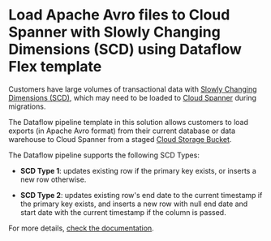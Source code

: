 # Load Apache Avro files to Cloud Spanner with Slowly Changing Dimensions (SCD) using Dataflow Flex template

Customers have large volumes of transactional data with
[Slowly Changing Dimensions (SCD)](https://en.wikipedia.org/wiki/Slowly_changing_dimension),
which may need to be loaded to [Cloud Spanner](https://cloud.google.com/spanner)
during migrations.

The Dataflow pipeline template in this solution allows customers to load exports
(in Apache Avro format) from their current database or data warehouse to Cloud
Spanner from a staged
[Cloud Storage Bucket](https://cloud.google.com/storage/docs/buckets).

The Dataflow pipeline supports the following SCD Types:

*   **SCD Type 1**: updates existing row if the primary key exists, or inserts a
    new row otherwise.

*   **SCD Type 2**: updates existing row's end date to the current timestamp if
    the primary key exists, and inserts a new row with null end date and start
    date with the current timestamp if the column is passed.

For more details, [check the documentation](./docs/index.md).
